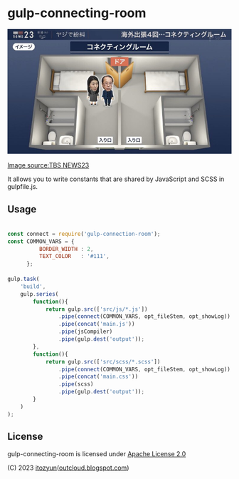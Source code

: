 # gulp-connecting-room

![](connecting-room.jpg)

[Image source:TBS NEWS23](https://togetter.com/li/1467820)

It allows you to write constants that are shared by JavaScript and SCSS in gulpfile.js.

## Usage

~~~js

const connect = require('gulp-connection-room');
const COMMON_VARS = {
          BORDER_WIDTH : 2,
          TEXT_COLOR   : '#111',
      };

gulp.task(
    'build',
    gulp.series(
        function(){
            return gulp.src(['src/js/*.js'])
                .pipe(connect(COMMON_VARS, opt_fileStem, opt_showLog))
                .pipe(concat('main.js'))
                .pipe(jsCompiler)
                .pipe(gulp.dest('output'));
        },
        function(){
            return gulp.src(['src/scss/*.scss'])
                .pipe(connect(COMMON_VARS, opt_fileStem, opt_showLog))
                .pipe(concat('main.css'))
                .pipe(scss)
                .pipe(gulp.dest('output'));
        }
    )
);

~~~

## License

gulp-connecting-room is licensed under [Apache License 2.0](https://github.com/googlearchive/code-prettify/blob/master/COPYING)

(C) 2023 [itozyun](https://github.com/itozyun)([outcloud.blogspot.com](//outcloud.blogspot.com/))